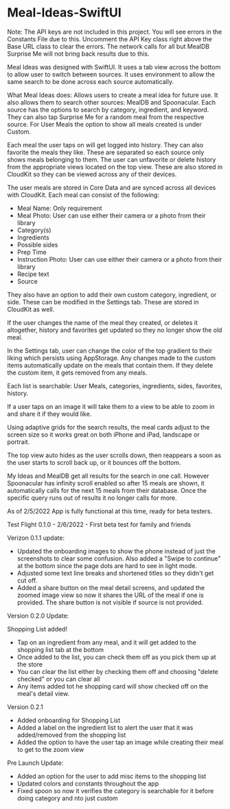 # Meal-Ideas-SwiftUI


Note: The API keys are not included in this project. You will see errors in the Constants File due to this. Uncomment the API Key class right above the Base URL class to clear the errors. The network calls for all but MealDB Surprise Me will not bring back results due to this. 




Meal Ideas was designed with SwiftUI. It uses a tab view across the bottom to allow user to switch between sources. It uses environment to allow the same search to be done across each source automatically. 

What Meal Ideas does: 
Allows users to create a meal idea for future use. It also allows them to search other sources: MealDB and Spoonacular. Each source has the options to search by category, ingredient, and keyword. They can also tap Surprise Me for a random meal from the respective source.  For User Meals the option to show all meals created is under Custom. 

Each meal the user taps on will get logged into history. They can also favorite the meals they like. These are separated so each source only shows meals belonging to them. The user can unfavorite or delete history from the appropriate views located on the top view. These are also stored in CloudKit so they can be viewed across any of their devices.

The user meals are stored in Core Data and are synced across all devices with CloudKit. 
Each meal can consist of the following: 
- Meal Name: Only requirement 
- Meal Photo:  User can use either their camera or a photo from their library
- Category(s)
- Ingredients
- Possible sides
- Prep Time
- Instruction Photo: User can use either their camera or a photo from their library
- Recipe text
- Source

They also have an option to add their own custom category, ingredient, or side. These can be modified in the Settings tab. These are stored in CloudKit as well.

If the user changes the name of the meal they created, or deletes it altogether, history and favorites get updated so they no longer show the old meal. 

In the Settings tab, user can change the color of the top gradient to their liking which persists using AppStorage.  Any changes made to the custom items automatically update on the meals that contain them. If they delete the custom item, it gets removed from any meals.

Each list is searchable: User Meals, categories, ingredients, sides, favorites, history.

If a user taps on an image it will take them to a view to be able to zoom in and share it if they would like. 

Using adaptive grids for the search results, the meal cards adjust to the screen size so it works great on both iPhone and iPad, landscape or portrait. 

The top view auto hides as the user scrolls down, then reappears a soon as the user starts to scroll back up, or it bounces off the bottom. 

My Ideas and MealDB get all results for the search in one call. However Spoonacular has infinity scroll enabled so after 15 meals are shown, it automatically calls for the next 15 meals from their database. Once the specific query runs out of results it no longer calls for more. 



As of 2/5/2022 App is fully functional at this time, ready for beta testers.

Test Flight
0.1.0 - 2/6/2022 - First beta test for family and friends

Verizon 0.1.1 update:
- Updated the onboarding images to show the phone instead of just the screenshots to clear some confusion.  Also added a "Swipe to continue" at the bottom since the page dots are hard to see in light mode.
- Adjusted some text line breaks and shortened titles so they didn't get cut off.
- Added a share button on the meal detail screens, and updated the zoomed image view so now it shares the URL of the meal if one is provided. The share button is not visible if source is not provided.

Version 0.2.0 Update:

Shopping List added!

- Tap on an ingredient from any meal, and it will get added to the shopping list tab at the bottom
- Once added to the list, you can check them off as you pick them up at the store
- You can clear the list either by checking them off and choosing "delete checked" or you can clear all
- Any items added tot he shopping card will show checked off on the meal's detail view.

Version 0.2.1
- Added onboarding for Shopping List
- Added a label on the ingredient list to alert the user that it was added/removed from the shopping list
- Added the option to have the user tap an image while creating their meal to get to the zoom view

Pre Launch Update: 
- Added an option for the user to add misc items to the shopping list
- Updated colors and constants throughout the app
- Fixed spoon so now it verifies the category is searchable for it before doing category and nto just custom
